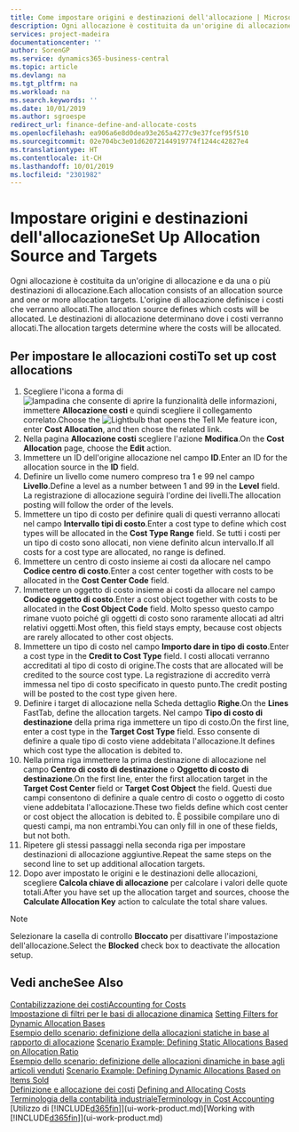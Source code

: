 ```yaml
---
title: Come impostare origini e destinazioni dell'allocazione | Microsoft Docs
description: Ogni allocazione è costituita da un'origine di allocazione e da una o più destinazioni di allocazione. L'origine di allocazione definisce i costi che verranno allocati. Le destinazioni di allocazione determinano dove i costi verranno allocati.
services: project-madeira
documentationcenter: ''
author: SorenGP
ms.service: dynamics365-business-central
ms.topic: article
ms.devlang: na
ms.tgt_pltfrm: na
ms.workload: na
ms.search.keywords: ''
ms.date: 10/01/2019
ms.author: sgroespe
redirect_url: finance-define-and-allocate-costs
ms.openlocfilehash: ea906a6e8d0dea93e265a4277c9e37fcef95f510
ms.sourcegitcommit: 02e704bc3e01d62072144919774f1244c42827e4
ms.translationtype: HT
ms.contentlocale: it-CH
ms.lasthandoff: 10/01/2019
ms.locfileid: "2301982"
---
```

# <a name="set-up-allocation-source-and-targets"></a><span data-ttu-id="83a26-105">Impostare origini e destinazioni dell'allocazione</span><span class="sxs-lookup"><span data-stu-id="83a26-105">Set Up Allocation Source and Targets</span></span>
<span data-ttu-id="83a26-106">Ogni allocazione è costituita da un'origine di allocazione e da una o più destinazioni di allocazione.</span><span class="sxs-lookup"><span data-stu-id="83a26-106">Each allocation consists of an allocation source and one or more allocation targets.</span></span> <span data-ttu-id="83a26-107">L'origine di allocazione definisce i costi che verranno allocati.</span><span class="sxs-lookup"><span data-stu-id="83a26-107">The allocation source defines which costs will be allocated.</span></span> <span data-ttu-id="83a26-108">Le destinazioni di allocazione determinano dove i costi verranno allocati.</span><span class="sxs-lookup"><span data-stu-id="83a26-108">The allocation targets determine where the costs will be allocated.</span></span>  

## <a name="to-set-up-cost-allocations"></a><span data-ttu-id="83a26-109">Per impostare le allocazioni costi</span><span class="sxs-lookup"><span data-stu-id="83a26-109">To set up cost allocations</span></span>  
1.  <span data-ttu-id="83a26-110">Scegliere l'icona a forma di ![lampadina che consente di aprire la funzionalità delle informazioni](media/ui-search/search_small.png "Informazioni sull'operazione che si desidera eseguire"), immettere **Allocazione costi** e quindi scegliere il collegamento correlato.</span><span class="sxs-lookup"><span data-stu-id="83a26-110">Choose the ![Lightbulb that opens the Tell Me feature](media/ui-search/search_small.png "Tell me what you want to do") icon, enter **Cost Allocation**, and then chose the related link.</span></span>  
2.  <span data-ttu-id="83a26-111">Nella pagina **Allocazione costi** scegliere l'azione **Modifica**.</span><span class="sxs-lookup"><span data-stu-id="83a26-111">On the **Cost Allocation** page, choose the **Edit** action.</span></span>  
3.  <span data-ttu-id="83a26-112">Immettere un ID dell'origine allocazione nel campo **ID**.</span><span class="sxs-lookup"><span data-stu-id="83a26-112">Enter an ID for the allocation source in the **ID** field.</span></span>  
4.  <span data-ttu-id="83a26-113">Definire un livello come numero compreso tra 1 e 99 nel campo **Livello**.</span><span class="sxs-lookup"><span data-stu-id="83a26-113">Define a level as a number between 1 and 99 in the **Level** field.</span></span> <span data-ttu-id="83a26-114">La registrazione di allocazione seguirà l'ordine dei livelli.</span><span class="sxs-lookup"><span data-stu-id="83a26-114">The allocation posting will follow the order of the levels.</span></span>  
5.  <span data-ttu-id="83a26-115">Immettere un tipo di costo per definire quali di questi verranno allocati nel campo **Intervallo tipi di costo**.</span><span class="sxs-lookup"><span data-stu-id="83a26-115">Enter a cost type to define which cost types will be allocated in the **Cost Type Range** field.</span></span> <span data-ttu-id="83a26-116">Se tutti i costi per un tipo di costo sono allocati, non viene definito alcun intervallo.</span><span class="sxs-lookup"><span data-stu-id="83a26-116">If all costs for a cost type are allocated, no range is defined.</span></span>  
6.  <span data-ttu-id="83a26-117">Immettere un centro di costo insieme ai costi da allocare nel campo **Codice centro di costo**.</span><span class="sxs-lookup"><span data-stu-id="83a26-117">Enter a cost center together with costs to be allocated in the **Cost Center Code** field.</span></span>  
7.  <span data-ttu-id="83a26-118">Immettere un oggetto di costo insieme ai costi da allocare nel campo **Codice oggetto di costo**.</span><span class="sxs-lookup"><span data-stu-id="83a26-118">Enter a cost object together with costs to be allocated in the **Cost Object Code** field.</span></span> <span data-ttu-id="83a26-119">Molto spesso questo campo rimane vuoto poiché gli oggetti di costo sono raramente allocati ad altri relativi oggetti.</span><span class="sxs-lookup"><span data-stu-id="83a26-119">Most often, this field stays empty, because cost objects are rarely allocated to other cost objects.</span></span>  
8.  <span data-ttu-id="83a26-120">Immettere un tipo di costo nel campo **Importo dare in tipo di costo**.</span><span class="sxs-lookup"><span data-stu-id="83a26-120">Enter a cost type in the **Credit to Cost Type** field.</span></span> <span data-ttu-id="83a26-121">I costi allocati verranno accreditati al tipo di costo di origine.</span><span class="sxs-lookup"><span data-stu-id="83a26-121">The costs that are allocated will be credited to the source cost type.</span></span> <span data-ttu-id="83a26-122">La registrazione di accredito verrà immessa nel tipo di costo specificato in questo punto.</span><span class="sxs-lookup"><span data-stu-id="83a26-122">The credit posting will be posted to the cost type given here.</span></span>  
9. <span data-ttu-id="83a26-123">Definire i target di allocazione nella Scheda dettaglio **Righe**.</span><span class="sxs-lookup"><span data-stu-id="83a26-123">On the **Lines** FastTab, define the allocation targets.</span></span> <span data-ttu-id="83a26-124">Nel campo **Tipo di costo di destinazione** della prima riga immettere un tipo di costo.</span><span class="sxs-lookup"><span data-stu-id="83a26-124">On the first line, enter a cost type in the **Target Cost Type** field.</span></span> <span data-ttu-id="83a26-125">Esso consente di definire a quale tipo di costo viene addebitata l'allocazione.</span><span class="sxs-lookup"><span data-stu-id="83a26-125">It defines which cost type the allocation is debited to.</span></span>  
10. <span data-ttu-id="83a26-126">Nella prima riga immettere la prima destinazione di allocazione nel campo **Centro di costo di destinazione** o **Oggetto di costo di destinazione**.</span><span class="sxs-lookup"><span data-stu-id="83a26-126">On the first line, enter the first allocation target in the **Target Cost Center** field or **Target Cost Object** the field.</span></span> <span data-ttu-id="83a26-127">Questi due campi consentono di definire a quale centro di costo o oggetto di costo viene addebitata l'allocazione.</span><span class="sxs-lookup"><span data-stu-id="83a26-127">These two fields define which cost center or cost object the allocation is debited to.</span></span> <span data-ttu-id="83a26-128">È possibile compilare uno di questi campi, ma non entrambi.</span><span class="sxs-lookup"><span data-stu-id="83a26-128">You can only fill in one of these fields, but not both.</span></span>  
11. <span data-ttu-id="83a26-129">Ripetere gli stessi passaggi nella seconda riga per impostare destinazioni di allocazione aggiuntive.</span><span class="sxs-lookup"><span data-stu-id="83a26-129">Repeat the same steps on the second line to set up additional allocation targets.</span></span>  
12. <span data-ttu-id="83a26-130">Dopo aver impostato le origini e le destinazioni delle allocazioni, scegliere **Calcola chiave di allocazione** per calcolare i valori delle quote totali.</span><span class="sxs-lookup"><span data-stu-id="83a26-130">After you have set up the allocation target and sources, choose the **Calculate Allocation Key** action to calculate the total share values.</span></span>  

> [!NOTE]  
>  <span data-ttu-id="83a26-131">Selezionare la casella di controllo **Bloccato** per disattivare l'impostazione dell'allocazione.</span><span class="sxs-lookup"><span data-stu-id="83a26-131">Select the **Blocked** check box to deactivate the allocation setup.</span></span>  

## <a name="see-also"></a><span data-ttu-id="83a26-132">Vedi anche</span><span class="sxs-lookup"><span data-stu-id="83a26-132">See Also</span></span>  
[<span data-ttu-id="83a26-133">Contabilizzazione dei costi</span><span class="sxs-lookup"><span data-stu-id="83a26-133">Accounting for Costs</span></span>](finance-manage-cost-accounting.md)  
 <span data-ttu-id="83a26-134">[Impostazione di filtri per le basi di allocazione dinamica](finance-setting-filters-for-dynamic-allocation-bases.md) </span><span class="sxs-lookup"><span data-stu-id="83a26-134">[Setting Filters for Dynamic Allocation Bases](finance-setting-filters-for-dynamic-allocation-bases.md) </span></span>  
 <span data-ttu-id="83a26-135">[Esempio dello scenario: definizione della allocazioni statiche in base al rapporto di allocazione](finance-scenario-example-defining-static-allocations-based-on-allocation-ratio.md) </span><span class="sxs-lookup"><span data-stu-id="83a26-135">[Scenario Example: Defining Static Allocations Based on Allocation Ratio](finance-scenario-example-defining-static-allocations-based-on-allocation-ratio.md) </span></span>  
 <span data-ttu-id="83a26-136">[Esempio dello scenario: definizione delle allocazioni dinamiche in base agli articoli venduti](finance-scenario-example-defining-dynamic-allocations-based-on-items-sold.md) </span><span class="sxs-lookup"><span data-stu-id="83a26-136">[Scenario Example: Defining Dynamic Allocations Based on Items Sold](finance-scenario-example-defining-dynamic-allocations-based-on-items-sold.md) </span></span>  
 <span data-ttu-id="83a26-137">[Definizione e allocazione dei costi](finance-define-and-allocate-costs.md) </span><span class="sxs-lookup"><span data-stu-id="83a26-137">[Defining and Allocating Costs](finance-define-and-allocate-costs.md) </span></span>  
 [<span data-ttu-id="83a26-138">Terminologia della contabilità industriale</span><span class="sxs-lookup"><span data-stu-id="83a26-138">Terminology in Cost Accounting</span></span>](finance-terminology-in-cost-accounting.md)  
 <span data-ttu-id="83a26-139">[Utilizzo di [!INCLUDE[d365fin](includes/d365fin_md.md)]](ui-work-product.md)</span><span class="sxs-lookup"><span data-stu-id="83a26-139">[Working with [!INCLUDE[d365fin](includes/d365fin_md.md)]](ui-work-product.md)</span></span>
